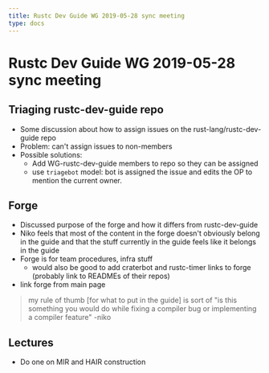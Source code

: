 ```yaml
---
title: Rustc Dev Guide WG 2019-05-28 sync meeting
type: docs
---
```

# Rustc Dev Guide WG 2019-05-28 sync meeting

## Triaging rustc-dev-guide repo

- Some discussion about how to assign issues on the rust-lang/rustc-dev-guide repo
- Problem: can't assign issues to non-members
- Possible solutions:
    - Add WG-rustc-dev-guide members to repo so they can be assigned
    - use `triagebot` model: bot is assigned the issue and edits the OP to mention the current owner.

## Forge

- Discussed purpose of the forge and how it differs from rustc-dev-guide
- Niko feels that most of the content in the forge doesn't obviously belong in the guide and that the stuff currently in the guide feels like it belongs in the guide
- Forge is for team procedures, infra stuff
    - would also be good to add craterbot and rustc-timer links to forge (probably link to READMEs of their repos)
- link forge from main page

> my rule of thumb [for what to put in the guide] is sort of "is this something you would do while fixing a compiler bug or implementing a compiler feature" -niko

## Lectures

- Do one on MIR and HAIR construction